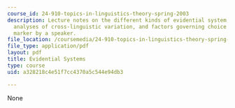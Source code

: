 ```yaml
---
course_id: 24-910-topics-in-linguistics-theory-spring-2003
description: Lecture notes on the different kinds of evidential system, typological
  analyses of cross-linguistic variation, and factors governing choice of evidential
  marker by a speaker.
file_location: /coursemedia/24-910-topics-in-linguistics-theory-spring-2003/a328218c4e51f7cc4370a5c544e94db3_2_evidentials.pdf
file_type: application/pdf
layout: pdf
title: Evidential Systems
type: course
uid: a328218c4e51f7cc4370a5c544e94db3

---
```

None